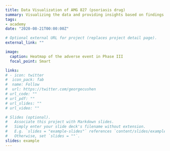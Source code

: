 ```yaml
---
title: Data Visualization of AMG 827 (psoriasis drug)
summary: Visualizing the data and providing insights based on findings. The ppt shows the comparsions of the differences between Phase II and Phase III clinical trials of a psoriasis drug. We used R for all analyses. 
tags:
- academy
date: "2020-08-21T00:00:00Z"

# Optional external URL for project (replaces project detail page).
external_link: ""

image:
  caption: Heatmap of the adverse event in Phase III
  focal_point: Smart

links:
# - icon: twitter
#  icon_pack: fab
#  name: Follow
#  url: https://twitter.com/georgecushen
# url_code: ""
# url_pdf: ""
# url_slides: ""
# url_video: ""

# Slides (optional).
#   Associate this project with Markdown slides.
#   Simply enter your slide deck's filename without extension.
#   E.g. `slides = "example-slides"` references `content/slides/example-slides.md`.
#   Otherwise, set `slides = ""`.
slides: example
---
```

